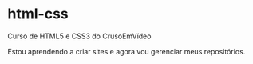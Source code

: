 # html-css
 Curso de HTML5 e CSS3 do CrusoEmVídeo

Estou aprendendo a criar sites e agora vou gerenciar meus repositórios.